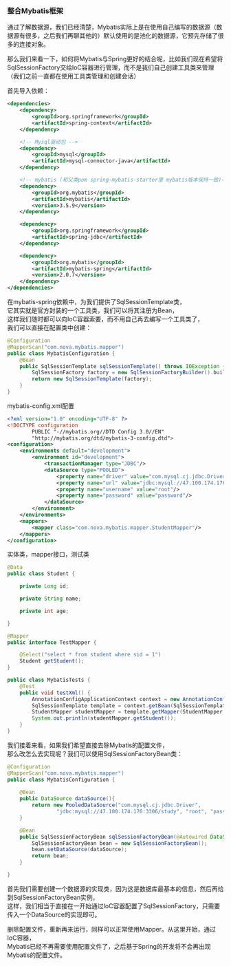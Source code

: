 ### 整合Mybatis框架
通过了解数据源，我们已经清楚，Mybatis实际上是在使用自己编写的数据源（数据源有很多，之后我们再聊其他的）默认使用的是池化的数据源，它预先存储了很多的连接对象。

那么我们来看一下，如何将Mybatis与Spring更好的结合呢，比如我们现在希望将SqlSessionFactory交给IoC容器进行管理，而不是我们自己创建工具类来管理（我们之前一直都在使用工具类管理和创建会话）

首先导入依赖：

~~~xml
<dependencies>
    <dependency>
        <groupId>org.springframework</groupId>
        <artifactId>spring-context</artifactId>
    </dependency>

    <!-- Mysql驱动包 -->
    <dependency>
        <groupId>mysql</groupId>
        <artifactId>mysql-connector-java</artifactId>
    </dependency>

    <!-- mybatis (和父类pom spring-mybatis-starter里 mybatis版本保持一致)-->
    <dependency>
        <groupId>org.mybatis</groupId>
        <artifactId>mybatis</artifactId>
        <version>3.5.9</version>
    </dependency>

    <dependency>
        <groupId>org.springframework</groupId>
        <artifactId>spring-jdbc</artifactId>
    </dependency>

    <dependency>
        <groupId>org.mybatis</groupId>
        <artifactId>mybatis-spring</artifactId>
        <version>2.0.7</version>
    </dependency>
</dependencies>
~~~

在mybatis-spring依赖中，为我们提供了SqlSessionTemplate类，  
它其实就是官方封装的一个工具类，我们可以将其注册为Bean，  
这样我们随时都可以向IoC容器索要，而不用自己再去编写一个工具类了，  
我们可以直接在配置类中创建：

~~~java
@Configuration
@MapperScan("com.nova.mybatis.mapper")
public class MybatisConfiguration {
    @Bean
    public SqlSessionTemplate sqlSessionTemplate() throws IOException {
        SqlSessionFactory factory = new SqlSessionFactoryBuilder().build(Resources.getResourceAsReader("mybatis-config.xml"));
        return new SqlSessionTemplate(factory);
    }
}
~~~
mybatis-config.xml配置
~~~xml
<?xml version="1.0" encoding="UTF-8" ?>
<!DOCTYPE configuration
        PUBLIC "-//mybatis.org//DTD Config 3.0//EN"
        "http://mybatis.org/dtd/mybatis-3-config.dtd">
<configuration>
    <environments default="development">
        <environment id="development">
            <transactionManager type="JDBC"/>
            <dataSource type="POOLED">
                <property name="driver" value="com.mysql.cj.jdbc.Driver"/>
                <property name="url" value="jdbc:mysql://47.100.174.176:3306/study"/>
                <property name="username" value="root"/>
                <property name="password" value="password"/>
            </dataSource>
        </environment>
    </environments>
    <mappers>
        <mapper class="com.nova.mybatis.mapper.StudentMapper"/>
    </mappers>
</configuration>
~~~

实体类，mapper接口，测试类
~~~java
@Data
public class Student {

    private Long id;

    private String name;

    private int age;

}

@Mapper
public interface TestMapper {

    @Select("select * from student where sid = 1")
    Student getStudent();
}

public class MybatisTests {
    @Test
    public void testXml() {
        AnnotationConfigApplicationContext context = new AnnotationConfigApplicationContext(MybatisConfiguration.class);
        SqlSessionTemplate template = context.getBean(SqlSessionTemplate.class);
        StudentMapper studentMapper = template.getMapper(StudentMapper.class);
        System.out.println(studentMapper.getStudent());
    }
}
~~~

我们接着来看，如果我们希望直接去除Mybatis的配置文件，  
那么改怎么去实现呢？我们可以使用SqlSessionFactoryBean类：
~~~java
@Configuration
@MapperScan("com.nova.mybatis.mapper")
public class MybatisConfiguration {
   
    @Bean
    public DataSource dataSource(){
        return new PooledDataSource("com.mysql.cj.jdbc.Driver",
                "jdbc:mysql://47.100.174.176:3306/study", "root", "password");
    }

    @Bean
    public SqlSessionFactoryBean sqlSessionFactoryBean(@Autowired DataSource dataSource){
        SqlSessionFactoryBean bean = new SqlSessionFactoryBean();
        bean.setDataSource(dataSource);
        return bean;
    }

}   
~~~

首先我们需要创建一个数据源的实现类，因为这是数据库最基本的信息，然后再给到SqlSessionFactoryBean实例，  
这样，我们相当于直接在一开始通过IoC容器配置了SqlSessionFactory，只需要传入一个DataSource的实现即可。

删除配置文件，重新再来运行，同样可以正常使用Mapper。从这里开始，通过IoC容器，  
Mybatis已经不再需要使用配置文件了，之后基于Spring的开发将不会再出现Mybatis的配置文件。